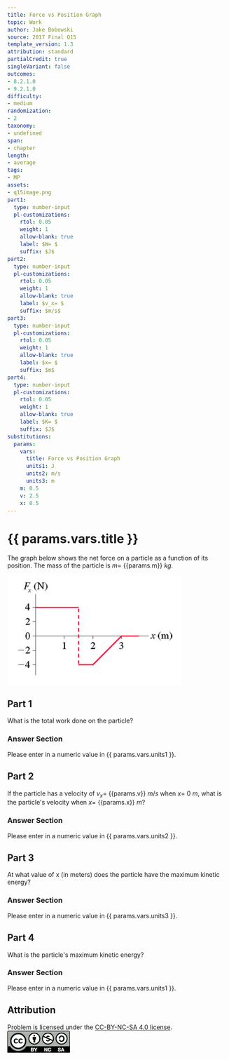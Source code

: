 ```yaml
---
title: Force vs Position Graph
topic: Work
author: Jake Bobowski
source: 2017 Final Q15
template_version: 1.3
attribution: standard
partialCredit: true
singleVariant: false
outcomes:
- 8.2.1.0
- 9.2.1.0
difficulty:
- medium
randomization:
- 2
taxonomy:
- undefined
span:
- chapter
length:
- average
tags:
- MP
assets:
- q15image.png
part1:
  type: number-input
  pl-customizations:
    rtol: 0.05
    weight: 1
    allow-blank: true
    label: $W= $
    suffix: $J$
part2:
  type: number-input
  pl-customizations:
    rtol: 0.05
    weight: 1
    allow-blank: true
    label: $v_x= $
    suffix: $m/s$
part3:
  type: number-input
  pl-customizations:
    rtol: 0.05
    weight: 1
    allow-blank: true
    label: $x= $
    suffix: $m$
part4:
  type: number-input
  pl-customizations:
    rtol: 0.05
    weight: 1
    allow-blank: true
    label: $K= $
    suffix: $J$
substitutions:
  params:
    vars:
      title: Force vs Position Graph
      units1: J
      units2: m/s
      units3: m
    m: 0.5
    v: 2.5
    x: 0.5
---
```

# {{ params.vars.title }}
The graph below shows the net force on a particle as a function of its position. The mass of
the particle is $m =$ {{params.m}} $kg$.

<img src="q15image.png" width=400 alt="Force vs position graph">

## Part 1

What is the total work done on the particle?

### Answer Section

Please enter in a numeric value in {{ params.vars.units1 }}.

## Part 2

If the particle has a velocity of $v_x =$ {{params.v}} $m/s$ when $x =$ 0 $m$, what is the particle's velocity
when $x =$ {{params.x}} $m$?

### Answer Section

Please enter in a numeric value in {{ params.vars.units2 }}.

## Part 3

At what value of x (in meters) does the particle have the maximum kinetic energy?

### Answer Section

Please enter in a numeric value in {{ params.vars.units3 }}.

## Part 4

What is the particle's maximum kinetic energy?

### Answer Section

Please enter in a numeric value in {{ params.vars.units1 }}.

## Attribution

Problem is licensed under the [CC-BY-NC-SA 4.0 license](https://creativecommons.org/licenses/by-nc-sa/4.0/).<br> ![The Creative Commons 4.0 license requiring attribution-BY, non-commercial-NC, and share-alike-SA license.](https://raw.githubusercontent.com/firasm/bits/master/by-nc-sa.png)